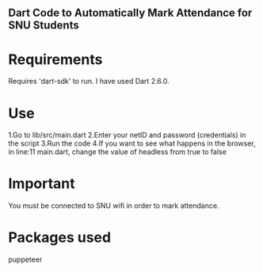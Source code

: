 ## Dart Code to Automatically Mark Attendance for SNU Students

# Requirements
  Requires 'dart-sdk' to run. I have used Dart 2.6.0.

# Use
  1.Go to lib/src/main.dart 
  2.Enter your netID and password (credentials) in the script 
  3.Run the code 
  4.If you want to see what happens in the browser, in line:11 main.dart, change the value of headless from true to false


# Important
  You must be connected to SNU wifi in order to mark attendance.

# Packages used
  puppeteer
